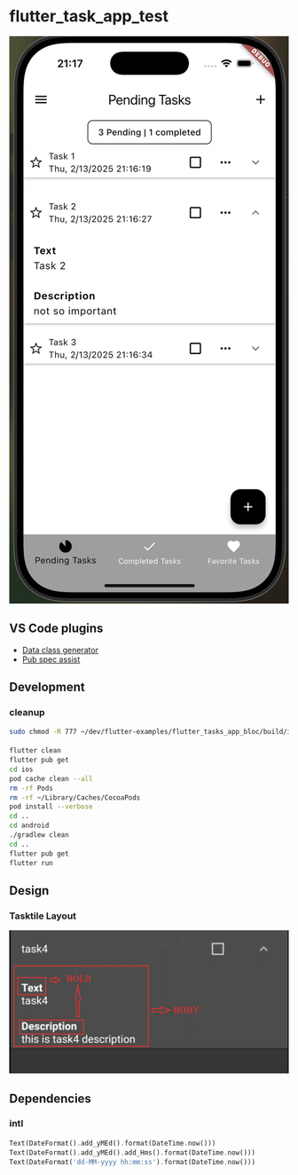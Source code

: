 # flutter_task_app_test

![Main screen](static/main_screen.png)

## VS Code plugins
- [Data class generator](https://marketplace.visualstudio.com/items?itemName=ricardo-emerson.dart-data-class-tools)
- [Pub spec assist](https://marketplace.visualstudio.com/items?itemName=jeroen-meijer.pubspec-assist)

## Development
### cleanup 
```sh
sudo chmod -R 777 ~/dev/flutter-examples/flutter_tasks_app_bloc/build/ios

flutter clean
flutter pub get
cd ios
pod cache clean --all
rm -rf Pods
rm -rf ~/Library/Caches/CocoaPods
pod install --verbose
cd ..
cd android
./gradlew clean
cd ..
flutter pub get
flutter run
```

## Design
### Tasktile Layout

![Task tile layout](static/task_tile_layout.png)


## Dependencies
### intl
```dart
Text(DateFormat().add_yMEd().format(DateTime.now()))
Text(DateFormat().add_yMEd().add_Hms().format(DateTime.now()))
Text(DateFormat('dd-MM-yyyy hh:mm:ss').format(DateTime.now()))
```